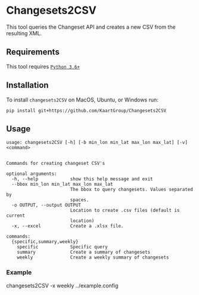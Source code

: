# Changesets2CSV
This tool queries the Changeset API and creates a new CSV from the resulting XML.

## Requirements
This tool requires [`Python 3.6+`](https://www.python.org/downloads/)

## Installation
To install `changesets2CSV` on MacOS, Ubuntu, or Windows run:
```
pip install git+https://github.com/KaartGroup/Changesets2CSV
```

## Usage
```
usage: changesets2CSV [-h] [-b min_lon min_lat max_lon max_lat] [-v] <command>
    

Commands for creating changeset CSV's

optional arguments:
  -h, --help            show this help message and exit
  --bbox min_lon min_lat max_lon max_lat
                        The bbox to query changesets. Values separated by
                        spaces.
  -o OUTPUT, --output OUTPUT
                        Location to create .csv files (default is current
                        location)
  -x, --excel           Create a .xlsx file.

commands:
  {specific,summary,weekly}
    specific            Specific query
    summary             Create a summary of changesets
    weekly              Create a weekly summary of changesets
```
### Example
changesets2CSV -x weekly ../example.config